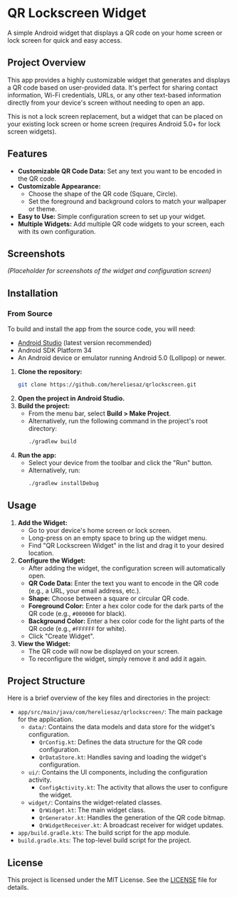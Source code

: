 # QR Lockscreen Widget

A simple Android widget that displays a QR code on your home screen or lock screen for quick and easy access.

## Project Overview

This app provides a highly customizable widget that generates and displays a QR code based on user-provided data. It's perfect for sharing contact information, Wi-Fi credentials, URLs, or any other text-based information directly from your device's screen without needing to open an app.

This is not a lock screen replacement, but a widget that can be placed on your existing lock screen or home screen (requires Android 5.0+ for lock screen widgets).

## Features

*   **Customizable QR Code Data:** Set any text you want to be encoded in the QR code.
*   **Customizable Appearance:**
    *   Choose the shape of the QR code (Square, Circle).
    *   Set the foreground and background colors to match your wallpaper or theme.
*   **Easy to Use:** Simple configuration screen to set up your widget.
*   **Multiple Widgets:** Add multiple QR code widgets to your screen, each with its own configuration.

## Screenshots

*(Placeholder for screenshots of the widget and configuration screen)*

## Installation

### From Source

To build and install the app from the source code, you will need:

*   [Android Studio](https://developer.android.com/studio) (latest version recommended)
*   Android SDK Platform 34
*   An Android device or emulator running Android 5.0 (Lollipop) or newer.

1.  **Clone the repository:**
    ```bash
    git clone https://github.com/hereliesaz/qrlockscreen.git
    ```
2.  **Open the project in Android Studio.**
3.  **Build the project:**
    *   From the menu bar, select **Build > Make Project**.
    *   Alternatively, run the following command in the project's root directory:
        ```bash
        ./gradlew build
        ```
4.  **Run the app:**
    *   Select your device from the toolbar and click the "Run" button.
    *   Alternatively, run:
        ```bash
        ./gradlew installDebug
        ```

## Usage

1.  **Add the Widget:**
    *   Go to your device's home screen or lock screen.
    *   Long-press on an empty space to bring up the widget menu.
    *   Find "QR Lockscreen Widget" in the list and drag it to your desired location.
2.  **Configure the Widget:**
    *   After adding the widget, the configuration screen will automatically open.
    *   **QR Code Data:** Enter the text you want to encode in the QR code (e.g., a URL, your email address, etc.).
    *   **Shape:** Choose between a square or circular QR code.
    *   **Foreground Color:** Enter a hex color code for the dark parts of the QR code (e.g., `#000000` for black).
    *   **Background Color:** Enter a hex color code for the light parts of the QR code (e.g., `#FFFFFF` for white).
    *   Click "Create Widget".
3.  **View the Widget:**
    *   The QR code will now be displayed on your screen.
    *   To reconfigure the widget, simply remove it and add it again.

## Project Structure

Here is a brief overview of the key files and directories in the project:

*   `app/src/main/java/com/hereliesaz/qrlockscreen/`: The main package for the application.
    *   `data/`: Contains the data models and data store for the widget's configuration.
        *   `QrConfig.kt`: Defines the data structure for the QR code configuration.
        *   `QrDataStore.kt`: Handles saving and loading the widget's configuration.
    *   `ui/`: Contains the UI components, including the configuration activity.
        *   `ConfigActivity.kt`: The activity that allows the user to configure the widget.
    *   `widget/`: Contains the widget-related classes.
        *   `QrWidget.kt`: The main widget class.
        *   `QrGenerator.kt`: Handles the generation of the QR code bitmap.
        *   `QrWidgetReceiver.kt`: A broadcast receiver for widget updates.
*   `app/build.gradle.kts`: The build script for the app module.
*   `build.gradle.kts`: The top-level build script for the project.

## License

This project is licensed under the MIT License. See the [LICENSE](LICENSE) file for details.
